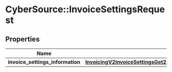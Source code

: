 # CyberSource::InvoiceSettingsRequest

## Properties
Name | Type | Description | Notes
------------ | ------------- | ------------- | -------------
**invoice_settings_information** | [**InvoicingV2InvoiceSettingsGet200ResponseInvoiceSettingsInformation**](InvoicingV2InvoiceSettingsGet200ResponseInvoiceSettingsInformation.md) |  | [optional] 


